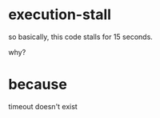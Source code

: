 # execution-stall

so basically, this code stalls for 15 seconds.

why?

# because

timeout doesn't exist
